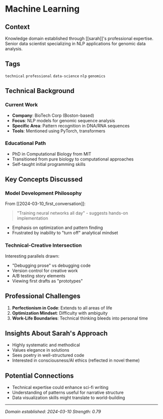 # Machine Learning

## Context

Knowledge domain established through [[sarah]]'s professional expertise. Senior data scientist specializing in NLP applications for genomic data analysis.

## Tags
`technical` `professional` `data-science` `nlp` `genomics`

## Technical Background

### Current Work
- **Company**: BioTech Corp (Boston-based)
- **Focus**: NLP models for genomic sequence analysis
- **Specific Area**: Pattern recognition in DNA/RNA sequences
- **Tools**: Mentioned using PyTorch, transformers

### Educational Path
- PhD in Computational Biology from MIT
- Transitioned from pure biology to computational approaches
- Self-taught initial programming skills

## Key Concepts Discussed

### Model Development Philosophy
From [[2024-03-10_first_conversation]]:
> "Training neural networks all day" - suggests hands-on implementation
- Emphasis on optimization and pattern finding
- Frustrated by inability to "turn off" analytical mindset

### Technical-Creative Intersection
Interesting parallels drawn:
- "Debugging prose" vs debugging code
- Version control for creative work
- A/B testing story elements
- Viewing first drafts as "prototypes"

## Professional Challenges

1. **Perfectionism in Code**: Extends to all areas of life
2. **Optimization Mindset**: Difficulty with ambiguity
3. **Work-Life Boundaries**: Technical thinking bleeds into personal time

## Insights About Sarah's Approach

- Highly systematic and methodical
- Values elegance in solutions
- Sees poetry in well-structured code
- Interested in consciousness/AI ethics (reflected in novel theme)

## Potential Connections

- Technical expertise could enhance sci-fi writing
- Understanding of patterns useful for narrative structure
- Data visualization skills might translate to world-building

---
*Domain established: 2024-03-10*
*Strength: 0.79*